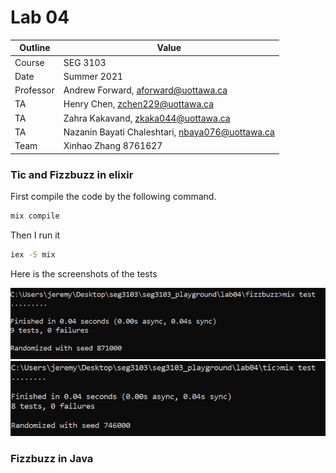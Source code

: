 # Lab 04

| Outline | Value |
| --- | --- |
| Course | SEG 3103 |
| Date | Summer 2021 |
| Professor | Andrew Forward, aforward@uottawa.ca |
| TA | Henry Chen, zchen229@uottawa.ca |
| TA | Zahra Kakavand, zkaka044@uottawa.ca |
| TA | Nazanin Bayati Chaleshtari, nbaya076@uottawa.ca |
| Team | Xinhao Zhang 8761627 |


### Tic and Fizzbuzz in elixir


First compile the code by the following command.

```bash
mix compile
```

Then I run it

```bash
iex -S mix
```


Here is the screenshots of the tests


![Running Java in the console](https://github.com/JeReMy543/seg3103_playground/blob/main/lab04/assets/fizz.PNG)
![Running Java in the console](https://github.com/JeReMy543/seg3103_playground/blob/main/lab04/assets/tic.PNG)

### Fizzbuzz in Java
